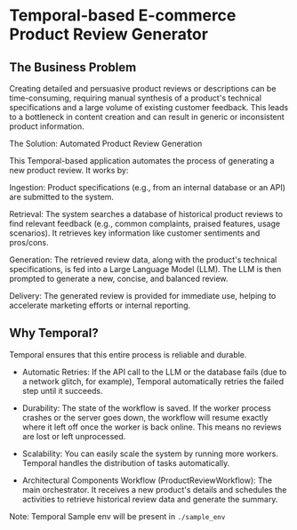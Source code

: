 # Temporal-based E-commerce Product Review Generator

## The Business Problem

Creating detailed and persuasive product reviews or descriptions can be time-consuming, requiring manual synthesis of a product's technical specifications and a large volume of existing customer feedback. This leads to a bottleneck in content creation and can result in generic or inconsistent product information.

The Solution: Automated Product Review Generation

This Temporal-based application automates the process of generating a new product review. It works by:

Ingestion: Product specifications (e.g., from an internal database or an API) are submitted to the system.

Retrieval: The system searches a database of historical product reviews to find relevant feedback (e.g., common complaints, praised features, usage scenarios). It retrieves key information like customer sentiments and pros/cons.

Generation: The retrieved review data, along with the product's technical specifications, is fed into a Large Language Model (LLM). The LLM is then prompted to generate a new, concise, and balanced review.

Delivery: The generated review is provided for immediate use, helping to accelerate marketing efforts or internal reporting.

## Why Temporal?

Temporal ensures that this entire process is reliable and durable.

- Automatic Retries: If the API call to the LLM or the database fails (due to a network glitch, for example), Temporal automatically retries the failed step until it succeeds.

- Durability: The state of the workflow is saved. If the worker process crashes or the server goes down, the workflow will resume exactly where it left off once the worker is back online. This means no reviews are lost or left unprocessed.

- Scalability: You can easily scale the system by running more workers. Temporal handles the distribution of tasks automatically.

- Architectural Components
  Workflow (ProductReviewWorkflow): The main orchestrator. It receives a new product's details and schedules the activities to retrieve historical review data and generate the summary.

Note: Temporal Sample env will be present in `./sample_env`
